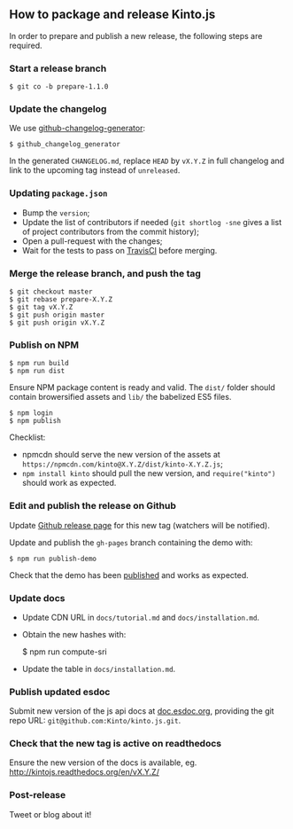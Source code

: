 ## How to package and release Kinto.js

In order to prepare and publish a new release, the following steps are required.

### Start a release branch

    $ git co -b prepare-1.1.0

### Update the changelog

We use [github-changelog-generator](https://github.com/skywinder/github-changelog-generator):

    $ github_changelog_generator

In the generated `CHANGELOG.md`, replace `HEAD` by `vX.Y.Z` in full changelog and link to the upcoming tag instead of `unreleased`.

### Updating `package.json`

* Bump the `version`;
* Update the list of contributors if needed (`git shortlog -sne` gives a list of project contributors from the commit history);
* Open a pull-request with the changes;
* Wait for the tests to pass on [TravisCI](http://travis-ci.org/Kinto/kinto.js) before merging.

### Merge the release branch, and push the tag

    $ git checkout master
    $ git rebase prepare-X.Y.Z
    $ git tag vX.Y.Z
    $ git push origin master
    $ git push origin vX.Y.Z

### Publish on NPM

    $ npm run build
    $ npm run dist

Ensure NPM package content is ready and valid. The `dist/` folder should contain browersified assets and `lib/` the babelized ES5 files.

    $ npm login
    $ npm publish

Checklist:

* npmcdn should serve the new version of the assets at `https://npmcdn.com/kinto@X.Y.Z/dist/kinto-X.Y.Z.js`;
* `npm install kinto` should pull the new version, and `require("kinto")` should work as expected.

### Edit and publish the release on Github

Update [Github release page](https://github.com/Kinto/kinto.js/releases) for this new tag (watchers will be notified).

Update and publish the `gh-pages` branch containing the demo with:

    $ npm run publish-demo

Check that the demo has been [published](http://kinto.github.io/kinto.js/) and works as expected.

### Update docs

- Update CDN URL in `docs/tutorial.md` and `docs/installation.md`.
- Obtain the new hashes with:

    $ npm run compute-sri

- Update the table in `docs/installation.md`.

### Publish updated esdoc

Submit new version of the js api docs at [doc.esdoc.org](https://doc.esdoc.org/-/generate.html), providing the git repo URL: `git@github.com:Kinto/kinto.js.git`.

### Check that the new tag is active on readthedocs

Ensure the new version of the docs is available, eg. http://kintojs.readthedocs.org/en/vX.Y.Z/

### Post-release

Tweet or blog about it!
